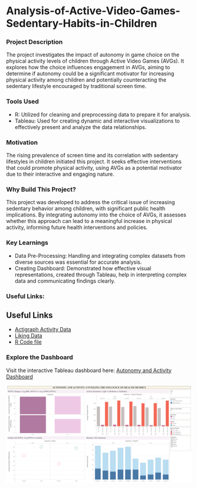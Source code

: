 # Analysis-of-Active-Video-Games-Sedentary-Habits-in-Children

### Project Description
The project investigates the impact of autonomy in game choice on the physical activity levels of children through Active Video Games (AVGs). It explores how the choice influences engagement in AVGs, aiming to determine if autonomy could be a significant motivator for increasing physical activity among children and potentially counteracting the sedentary lifestyle encouraged by traditional screen time.

### Tools Used
* R: Utilized for cleaning and preprocessing data to prepare it for analysis.
* Tableau: Used for creating dynamic and interactive visualizations to effectively present and analyze the data relationships.

### Motivation
The rising prevalence of screen time and its correlation with sedentary lifestyles in children initiated this project. It seeks effective interventions that could promote physical activity, using AVGs as a potential motivator due to their interactive and engaging nature.

### Why Build This Project?
This project was developed to address the critical issue of increasing sedentary behavior among children, with significant public health implications. By integrating autonomy into the choice of AVGs, it assesses whether this approach can lead to a meaningful increase in physical activity, informing future health interventions and policies.

### Key Learnings
* Data Pre-Processing: Handling and integrating complex datasets from diverse sources was essential for accurate analysis.
* Creating Dashboard: Demonstrated how effective visual representations, created through Tableau, help in interpreting complex data and communicating findings clearly.

### Useful Links:
## Useful Links
* <a href="https://github.com/LakshmiPriyaDiwakar2706/Analysis-of-Active-Video-Games-Sedentary-Habits-in-Children/blob/main/actigraph_activity_data.xlsx">Actigraph Activity Data</a>
* <a href="https://github.com/LakshmiPriyaDiwakar2706/Analysis-of-Active-Video-Games-Sedentary-Habits-in-Children/blob/main/liking data.xlsx">Liking Data</a>
* <a href="https://github.com/LakshmiPriyaDiwakar2706/Analysis-of-Active-Video-Games-Sedentary-Habits-in-Children/blob/main/Data Cleaning.R">R Code file</a>

### Explore the Dashboard
Visit the interactive Tableau dashboard here: [Autonomy and Activity Dashboard](https://public.tableau.com/app/profile/lakshmi.priya.diwakar7591/viz/AutonomyandActivity/AutonomyandActivity)

[![Autonomy and Activity](https://github.com/LakshmiPriyaDiwakar2706/Analysis-of-Active-Video-Games-Sedentary-Habits-in-Children/blob/main/Autonomy%20and%20Activity.png?raw=true)](https://public.tableau.com/app/profile/lakshmi.priya.diwakar7591/viz/AutonomyandActivity/AutonomyandActivity)
